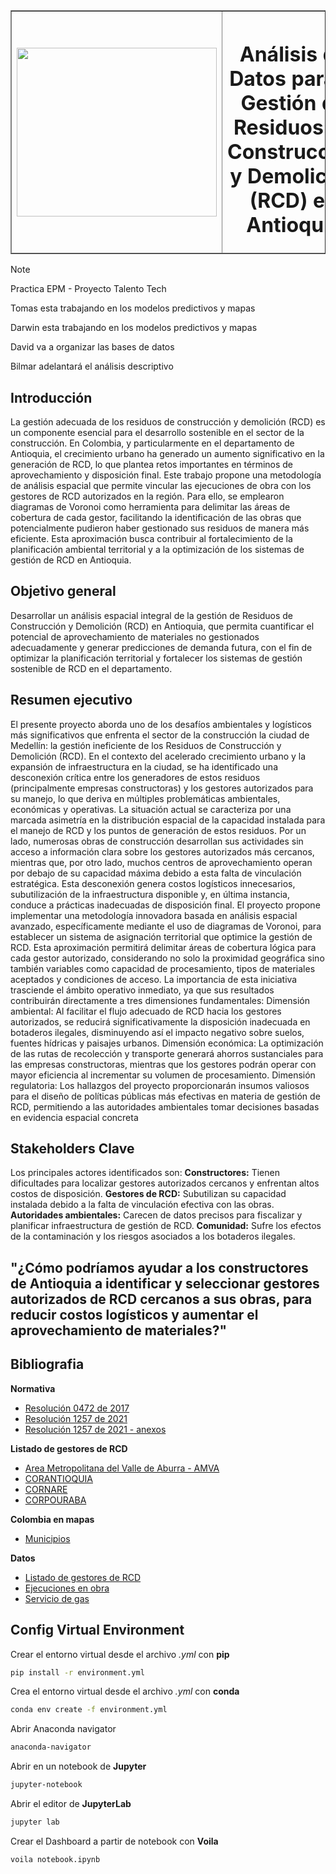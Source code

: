 <table border=1 border-collapse="collapse" width="100%">
  <thead>
    <th>
      <img src="https://static.wikia.nocookie.net/logopedia/images/5/52/EPM2007.png/revision/latest?cb=20210505181105&path-prefix=es" width="320px" height="270px" />
    </th>
    <th>
      <h1>Análisis de Datos para la Gestión de Residuos de Construcción y Demolición (RCD) en Antioquia</h1>
    </th>
  </thead>
</table>

> [!NOTE]
> Practica EPM - Proyecto Talento Tech
> 
> Tomas esta trabajando en los modelos predictivos y mapas
> 
> Darwin esta trabajando en los modelos predictivos y mapas
> 
> David va a organizar las bases de datos
> 
> Bilmar adelantará el análisis descriptivo


## Introducción

La gestión adecuada de los residuos de construcción y demolición (RCD) es un componente esencial para el desarrollo sostenible en el sector de la construcción. En Colombia, y particularmente en el departamento de Antioquia, el crecimiento urbano ha generado un aumento significativo en la generación de RCD, lo que plantea retos importantes en términos de aprovechamiento y disposición final. Este trabajo propone una metodología de análisis espacial que permite vincular las ejecuciones de obra con los gestores de RCD autorizados en la región. Para ello, se emplearon diagramas de Voronoi como herramienta para delimitar las áreas de cobertura de cada gestor, facilitando la identificación de las obras que potencialmente pudieron haber gestionado sus residuos de manera más eficiente. Esta aproximación busca contribuir al fortalecimiento de la planificación ambiental territorial y a la optimización de los sistemas de gestión de RCD en Antioquia.

## Objetivo general 
Desarrollar un análisis espacial integral de la gestión de Residuos de Construcción y Demolición (RCD) en Antioquia, que permita cuantificar el potencial de aprovechamiento de materiales no gestionados adecuadamente y generar predicciones de demanda futura, con el fin de optimizar la planificación territorial y fortalecer los sistemas de gestión sostenible de RCD en el departamento.

## Resumen ejecutivo
El presente proyecto aborda uno de los desafíos ambientales y logísticos más significativos que enfrenta el sector de la construcción la ciudad de Medellín: la gestión ineficiente de los Residuos de Construcción y Demolición (RCD). En el contexto del acelerado crecimiento urbano y la expansión de infraestructura en la ciudad, se ha identificado una desconexión crítica entre los generadores de estos residuos (principalmente empresas constructoras) y los gestores autorizados para su manejo, lo que deriva en múltiples problemáticas ambientales, económicas y operativas.
La situación actual se caracteriza por una marcada asimetría en la distribución espacial de la capacidad instalada para el manejo de RCD y los puntos de generación de estos residuos. Por un lado, numerosas obras de construcción desarrollan sus actividades sin acceso a información clara sobre los gestores autorizados más cercanos, mientras que, por otro lado, muchos centros de aprovechamiento operan por debajo de su capacidad máxima debido a esta falta de vinculación estratégica. Esta desconexión genera costos logísticos innecesarios, subutilización de la infraestructura disponible y, en última instancia, conduce a prácticas inadecuadas de disposición final.
El proyecto propone implementar una metodología innovadora basada en análisis espacial avanzado, específicamente mediante el uso de diagramas de Voronoi, para establecer un sistema de asignación territorial que optimice la gestión de RCD. Esta aproximación permitirá delimitar áreas de cobertura lógica para cada gestor autorizado, considerando no solo la proximidad geográfica sino también variables como capacidad de procesamiento, tipos de materiales aceptados y condiciones de acceso.
La importancia de esta iniciativa trasciende el ámbito operativo inmediato, ya que sus resultados contribuirán directamente a tres dimensiones fundamentales:
Dimensión ambiental: Al facilitar el flujo adecuado de RCD hacia los gestores autorizados, se reducirá significativamente la disposición inadecuada en botaderos ilegales, disminuyendo así el impacto negativo sobre suelos, fuentes hídricas y paisajes urbanos.
Dimensión económica: La optimización de las rutas de recolección y transporte generará ahorros sustanciales para las empresas constructoras, mientras que los gestores podrán operar con mayor eficiencia al incrementar su volumen de procesamiento.
Dimensión regulatoria: Los hallazgos del proyecto proporcionarán insumos valiosos para el diseño de políticas públicas más efectivas en materia de gestión de RCD, permitiendo a las autoridades ambientales tomar decisiones basadas en evidencia espacial concreta

## Stakeholders Clave
Los principales actores identificados son:
**Constructores:** Tienen dificultades para localizar gestores autorizados cercanos y enfrentan altos costos de disposición.
**Gestores de RCD:** Subutilizan su capacidad instalada debido a la falta de vinculación efectiva con las obras.
**Autoridades ambientales:** Carecen de datos precisos para fiscalizar y planificar infraestructura de gestión de RCD.
**Comunidad:** Sufre los efectos de la contaminación y los riesgos asociados a los botaderos ilegales.

## "¿Cómo podríamos ayudar a los constructores de Antioquia a identificar y seleccionar gestores autorizados de RCD cercanos a sus obras, para reducir costos logísticos y aumentar el aprovechamiento de materiales?"

## Bibliografia

**Normativa**

* [Resolución 0472 de 2017](https://www.minambiente.gov.co/wp-content/uploads/2021/10/resolucion-0472-de-2017.pdf)
* [Resolución 1257 de 2021](https://www.minambiente.gov.co/wp-content/uploads/2021/12/Resolucion-1257-de-2021.pdf)
* [Resolución 1257 de 2021 - anexos](https://www.minambiente.gov.co/wp-content/uploads/2021/12/Resolucion-1257-de-2021-Anexos.pdf)

**Listado de gestores de RCD**

* [Area Metropolitana del Valle de Aburra - AMVA](https://www.metropol.gov.co/ambiental/residuos-solidos/Paginas/RCD.aspx)
* [CORANTIOQUIA](https://www.corantioquia.gov.co/wp-content/uploads/2024/07/LISTADO-DE-GESTORES-DE-RCD-version-3-07-2024.pdf)
* [CORNARE](https://www.cornare.gov.co/residuos/rcd/Gestores_RCD_Agosto_2024.pdf)
* [CORPOURABA]()

**Colombia en mapas**

* [Municipios](https://www.colombiaenmapas.gov.co/)

**Datos**

* [Listado de gestores de RCD](./DATA/GestoresRCD.csv)
* [Ejecuciones en obra](./DATA/Items.csv)
* [Servicio de gas](./DATA/subregiones.csv)

## Config Virtual Environment

Crear el entorno virtual desde el archivo *.yml* con **pip**

```bash
pip install -r environment.yml
```

Crea el entorno virtual desde el archivo *.yml* con **conda**

```bash
conda env create -f environment.yml
```

Abrir Anaconda navigator

```bash
anaconda-navigator
```

Abrir en un notebook de **Jupyter**

```bash
jupyter-notebook
```

Abrir el editor de **JupyterLab**

```bash
jupyter lab
```

Crear el Dashboard a partir de notebook con **Voila**

```bash
voila notebook.ipynb
```

